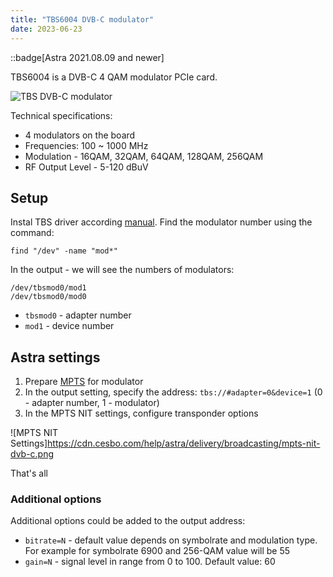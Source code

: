 ```yaml
---
title: "TBS6004 DVB-C modulator"
date: 2023-06-23
---
```


::badge[Astra 2021.08.09 and newer]

TBS6004 is a DVB-C 4 QAM modulator PCIe card.

![TBS DVB-C modulator](https://cdn.cesbo.com/help/misc/hardware-and-drivers/tbs-dvb-c-modulator/tbs-dvb-c.jpeg)

Technical specifications:

- 4 modulators on the board
- Frequencies: 100 ~ 1000 MHz
- Modulation - 16QAM, 32QAM, 64QAM, 128QAM, 256QAM
- RF Output Level - 5-120 dBuV

## Setup

Instal TBS driver according [manual](/misc/tools-and-utilities/dvb/tbs-driver). Find the modulator number using the command:

```
find "/dev" -name "mod*"
```

In the output - we will see the numbers of modulators:

```
/dev/tbsmod0/mod1
/dev/tbsmod0/mod0
```

- `tbsmod0` - adapter number
- `mod1` - device number

## Astra settings

1. Prepare [MPTS](https://help.cesbo.com/astra/delivery/broadcasting/mpts-settings) for modulator
2. In the output setting, specify the address: `tbs://#adapter=0&device=1` (0 - adapter number, 1 - modulator)
3. In the MPTS NIT settings, configure transponder options

![MPTS NIT Settings]https://cdn.cesbo.com/help/astra/delivery/broadcasting/mpts-nit-dvb-c.png

That's all

### Additional options

Additional options could be added to the output address:

- `bitrate=N` - default value depends on symbolrate and modulation type. For example for symbolrate 6900 and 256-QAM value will be 55
- `gain=N` - signal level in range from 0 to 100. Default value: 60
